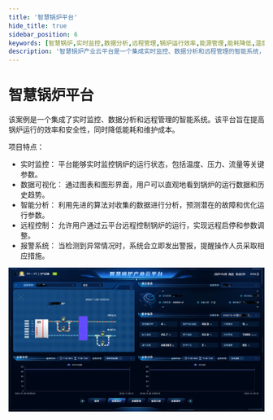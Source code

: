 ```yaml
---
title: '智慧锅炉平台'
hide_title: true
sidebar_position: 6
keywords: [智慧锅炉,实时监控,数据分析,远程管理,锅炉运行效率,能源管理,能耗降低,温度监控,故障预测,物联网应用]
description: '智慧锅炉产业云平台是一个集成实时监控、数据分析和远程管理的智能系统，旨在提高锅炉运行的效率和安全性，同时降低能耗和维护成本。'
---
```


# 智慧锅炉平台


该案例是一个集成了实时监控、数据分析和远程管理的智能系统。该平台旨在提高锅炉运行的效率和安全性，同时降低能耗和维护成本。

项目特点：

* 实时监控： 平台能够实时监控锅炉的运行状态，包括温度、压力、流量等关键参数。
* 数据可视化： 通过图表和图形界面，用户可以直观地看到锅炉的运行数据和历史趋势。
* 智能分析： 利用先进的算法对收集的数据进行分析，预测潜在的故障和优化运行参数。
* 远程控制： 允许用户通过云平台远程控制锅炉的运行，实现远程启停和参数调整。
* 报警系统： 当检测到异常情况时，系统会立即发出警报，提醒操作人员采取相应措施。



![](./imgs/guolu.jpg)
